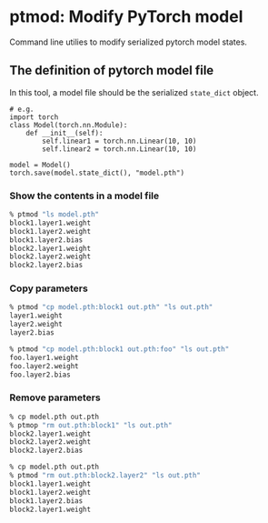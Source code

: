# ptmod: Modify PyTorch model
Command line utilies to modify serialized pytorch model states.

## The definition of pytorch model file
In this tool, a model file should be the serialized `state_dict` object.

```
# e.g.
import torch
class Model(torch.nn.Module):
    def __init__(self):
        self.linear1 = torch.nn.Linear(10, 10)
        self.linear2 = torch.nn.Linear(10, 10)

model = Model()
torch.save(model.state_dict(), "model.pth")
```


### Show the contents in a model file

```sh
% ptmod "ls model.pth"
block1.layer1.weight
block1.layer2.weight
block1.layer2.bias
block2.layer1.weight
block2.layer2.weight
block2.layer2.bias
```

### Copy parameters

```sh
% ptmod "cp model.pth:block1 out.pth" "ls out.pth"
layer1.weight
layer2.weight
layer2.bias
```

```sh
% ptmod "cp model.pth:block1 out.pth:foo" "ls out.pth"
foo.layer1.weight
foo.layer2.weight
foo.layer2.bias
```


### Remove parameters

```sh
% cp model.pth out.pth
% ptmop "rm out.pth:block1" "ls out.pth"
block2.layer1.weight
block2.layer2.weight
block2.layer2.bias
```

```sh
% cp model.pth out.pth
% ptmod "rm out.pth:block2.layer2" "ls out.pth"
block1.layer1.weight
block1.layer2.weight
block1.layer2.bias
block2.layer1.weight
```
